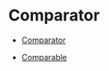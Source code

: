 # Comparator

* [Comparator](https://github.com/guyc1812/Tony/blob/master/src/main/java/com/avengers/tony/JavaBasic/comparator/Comparator.md)

* [Comparable](https://github.com/guyc1812/Tony/blob/master/src/main/java/com/avengers/tony/JavaBasic/comparator/Comparable.md)